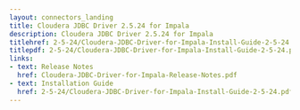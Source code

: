 ```yaml
---
layout: connectors_landing
title: Cloudera JDBC Driver 2.5.24 for Impala
description: Cloudera JDBC Driver 2.5.24 for Impala
titlehref: 2-5-24/Cloudera-JDBC-Driver-for-Impala-Install-Guide-2-5-24.pdf
titlepdf: 2-5-24/Cloudera-JDBC-Driver-for-Impala-Install-Guide-2-5-24.pdf
links:
- text: Release Notes
  href: Cloudera-JDBC-Driver-for-Impala-Release-Notes.pdf
- text: Installation Guide
  href: 2-5-24/Cloudera-JDBC-Driver-for-Impala-Install-Guide-2-5-24.pdf
---
```

